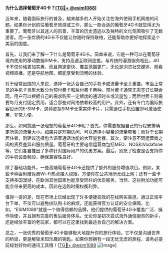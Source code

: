 **为什么选择葡萄牙4G卡？[[TG💪+ @esim1088](https://t.me/s/esim1088)]**

近年来，随着国际旅行的普及，越来越多的人开始关注在海外使用手机网络的问题。如果你计划前往葡萄牙旅游或工作，那么一款合适的葡萄牙4G卡就显得尤为重要了。葡萄牙以其迷人的风景、丰富的历史遗迹以及独特的文化氛围吸引了无数游客。而一张优质的4G卡不仅能让你随时保持联络，还能帮助你更好地探索这个美丽的国度。

首先，让我们来了解一下什么是葡萄牙4G卡。简单来说，它是一种可以在葡萄牙境内使用的移动数据SIM卡，支持高速互联网连接。与传统的漫游服务相比，4G卡不仅价格更加实惠，而且网速更快、覆盖范围更广。无论是浏览社交媒体、观看视频直播，还是导航地图，都能享受到流畅的体验。

对于经常出国的人来说，选择一张适合自己的手机卡或流量卡至关重要。市面上常见的手机卡类型大致分为预付费卡和后付费卡两种。预付费卡通常无需签订长期合同，用户可以根据自己的需求购买一定额度的通话时长或流量包；而后付费卡则需要每月支付固定费用，适合那些对网络依赖较高的用户。此外，还有专门为国际旅客设计的E-SIM卡，这种虚拟SIM卡无需实体卡片，只需通过手机设置即可激活使用，非常方便。

那么，如何挑选一张理想的葡萄牙4G卡呢？首先，你需要根据自己的行程安排确定所需的流量大小。如果只是短期访问，可以选择小容量的流量套餐；而对于长期居住者，则建议选择包含语音通话功能的大容量套餐。其次，要注意不同运营商之间的资费差异和服务质量。葡萄牙的主要电信运营商包括MEO、NOS和Vodafone等，它们各自推出了多种针对国际用户的优惠方案。最后，别忘了检查是否支持你的手机设备频段，确保兼容性良好。

除了基础功能外，一些高端葡萄牙4G卡还提供了额外的服务增值项目。例如，某些卡种会附赠免费Wi-Fi热点接入权限，方便你在公共场所无线上网；还有一些卡支持多国漫游，在欧洲其他国家也能享受同样的优质服务。当然，这些附加功能可能会带来更高的成本，因此在选购时需权衡利弊。

值得一提的是，现在市场上已经出现了许多便捷高效的在线购买渠道。通过正规平台下单，不仅可以避免排队购卡的麻烦，还能获得官方认证的安全保障。比如，“ESIM1088”就是一个值得信赖的品牌，他们提供的葡萄牙4G卡覆盖广泛、操作简便，并且拥有完善的售后服务体系。无论你是初次尝试海外通信服务的新手，还是经验丰富的老玩家，都可以在这里找到最适合自己的解决方案。

总之，一张优秀的葡萄牙4G卡能够极大地提升你的旅行体验。它不仅是沟通世界的桥梁，更是解锁未知乐趣的钥匙。如果你想拥有一段无忧无虑的旅程，请务必提前规划好你的通讯工具哦！[[TG💪+ @esim1088](https://t.me/s/esim1088) ![Image](https://i.postimg.cc/4NQfJmqS/Snipaste-2025-05-13-00-14-12.png)]
